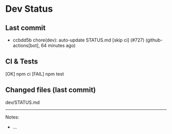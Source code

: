 # Dev Status

## Last commit
- ccbdd5b chore(dev): auto-update STATUS.md [skip ci] (#727) (github-actions[bot], 64 minutes ago)
## CI & Tests
[OK] npm ci
[FAIL] npm test

## Changed files (last commit)
dev/STATUS.md

---
Notes:
- ...
